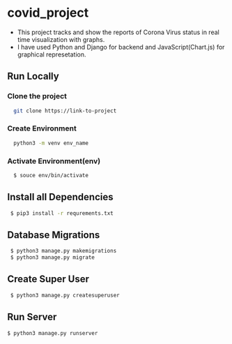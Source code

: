 # covid_project
- This project tracks and show the reports of Corona Virus status in real time visualization with graphs.
- I have used Python and Django for backend and JavaScript(Chart.js) for graphical represetation. 


## Run Locally


### Clone the project


```bash
  git clone https://link-to-project
```

### Create Environment

```bash
  python3 -m venv env_name
```
### Activate Environment(env)

```bash
  $ souce env/bin/activate
```


## Install all Dependencies


```bash
 $ pip3 install -r requrements.txt
```

## Database Migrations


```bash
 $ python3 manage.py makemigrations
 $ python3 manage.py migrate
```

## Create Super User


```bash
 $ python3 manage.py createsuperuser
```

## Run Server

```bash
$ python3 manage.py runserver
```
